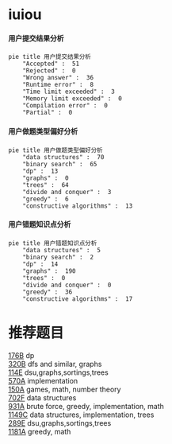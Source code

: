 # iuiou

<!-- tabs:start -->



#### **用户提交结果分析**

```mermaid
pie title 用户提交结果分析
    "Accepted" :  51
    "Rejected" :  0
    "Wrong answer" :  36
    "Runtime error" :  8
    "Time limit exceeded" :  3
    "Memory limit exceeded" :  0
    "Compilation error" :  0
    "Partial" :  0
```

#### **用户做题类型偏好分析**

```mermaid
pie title 用户做题类型偏好分析
    "data structures" :  70
    "binary search" :  65
    "dp" :  13
    "graphs" :  0
    "trees" :  64
    "divide and conquer" :  3
    "greedy" :  6
    "constructive algorithms" :  13
```
#### **用户错题知识点分析**

```mermaid
pie title 用户错题知识点分析
    "data structures" :  5
    "binary search" :  2
    "dp" :  14
    "graphs" :  190
    "trees" :  0
    "divide and conquer" :  0
    "greedy" :  36
    "constructive algorithms" :  17
```



<!-- tabs:end -->
# 推荐题目
[176B](https://codeforces.com/contest/176/problem/B)		dp		  
[320B](https://codeforces.com/contest/320/problem/B)		dfs and similar,
                        graphs		  
[114E](https://codeforces.com/contest/114/problem/E)		dsu,graphs,sortings,trees		  
[570A](https://codeforces.com/contest/570/problem/A)		implementation		  
[150A](https://codeforces.com/contest/150/problem/A)		games,
                        math,
                        number theory		  
[702F](https://codeforces.com/contest/702/problem/F)		data structures		  
[931A](https://codeforces.com/contest/931/problem/A)		brute force,
                        greedy,
                        implementation,
                        math		  
[1149C](https://codeforces.com/contest/1149/problem/C)		data structures,
                        implementation,
                        trees		  
[289E](https://codeforces.com/contest/289/problem/E)		dsu,graphs,sortings,trees		  
[1181A](https://codeforces.com/contest/1181/problem/A)		greedy,
                        math		  
